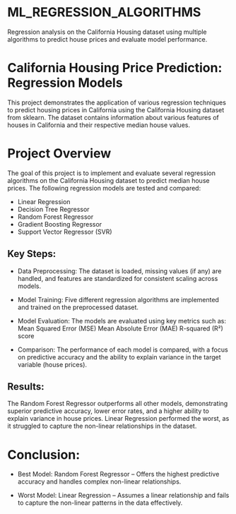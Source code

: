 # ML_REGRESSION_ALGORITHMS
Regression analysis on the California Housing dataset using multiple algorithms to predict house prices and evaluate model performance.

# California Housing Price Prediction: Regression Models

This project demonstrates the application of various regression techniques to predict housing prices in California using the California Housing dataset from sklearn. The dataset contains information about various features of houses in California and their respective median house values.

# Project Overview

The goal of this project is to implement and evaluate several regression algorithms on the California Housing dataset to predict median house prices. The following regression models are tested and compared:

  * Linear Regression
  * Decision Tree Regressor
  * Random Forest Regressor
  * Gradient Boosting Regressor
  * Support Vector Regressor (SVR)
    
## Key Steps:

  * Data Preprocessing: The dataset is loaded, missing values (if any) are handled, and features are standardized for consistent scaling across models.
  * Model Training: Five different regression algorithms are implemented and trained on the preprocessed dataset.
  * Model Evaluation: The models are evaluated using key metrics such as:
        Mean Squared Error (MSE)
        Mean Absolute Error (MAE)
        R-squared (R²) score
    
  * Comparison: The performance of each model is compared, with a focus on predictive accuracy and the ability to explain variance in the target variable (house prices).
    
## Results:

The Random Forest Regressor outperforms all other models, demonstrating superior predictive accuracy, lower error rates, and a higher ability to explain variance in house prices. Linear Regression performed the worst, as it struggled to capture the non-linear relationships in the dataset.

# Conclusion:

 * Best Model: Random Forest Regressor – Offers the highest predictive accuracy and handles complex non-linear relationships.

 * Worst Model: Linear Regression – Assumes a linear relationship and fails to capture the non-linear patterns in the data effectively.
